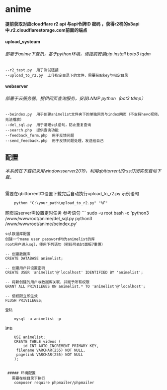 # anime
#### 提前获取对应cloudflare r2 api 与api令牌ID 密码 ，获得r2桶的s3api中.r2.cloudflarestorage.com前面的端点

#### upload_systeam
###### 部署于anime下载机，基于python环境，请提前安装pip install boto3 tqdm

    --r2_test.py  用于测试链接
    --upload_to_r2.py  上传指定目录下的文件，需要获取key与指定目录
#### webserver
###### 部署于云服务器，提供网页查询服务，安装LNMP python（bot3 tdmp）
    --beindex.py  用于创建animelist文件夹下的单独网页与index网页（不支持hevc视频，无法播放）
    --del_sql.py  用于清理sql语句，防止重复查询
    --search.php  提供查询功能
    --feedback_form.php  用于反馈问题
    --send_feedback.php  用于反馈问题处理，发送给自己
## 配置 	
###### 本系统在下载机采用windowsserver2019，利用qbittorrent的rss订阅实现自动下载，
需要在qbittorrent中设置下载完后自动执行upload_to_r2.py 
示例语句 
```
	python "C:\your_path\upload_to_r2.py" "%F"
```
网页端server需设置定时任务 参考语句 
	```
 sudo -u root bash -c 'python3 /www/wwwroot/anime/del_sql.py python3 /www/wwwroot/anime/beindex.py'
```
sql数据库配置
创建一个name user password均为animelist的库
root用户进入sql，使用下列语句（密码可去bt面板7重置）
```
	-- 创建数据库
	CREATE DATABASE animelist;
	
	-- 创建用户并设置密码
	CREATE USER 'animelist'@'localhost' IDENTIFIED BY 'animelist';
	
	-- 将新创建的用户与数据库关联，并赋予所有权限
	GRANT ALL PRIVILEGES ON animelist.* TO 'animelist'@'localhost';
	
	-- 使权限立即生效
	FLUSH PRIVILEGES;
```
登陆

	mysql -u animelist -p 

建表

	USE animelist;
	CREATE TABLE videos (
    	id INT AUTO_INCREMENT PRIMARY KEY,
   	 filename VARCHAR(255) NOT NULL,
   	 pagelink VARCHAR(255) NOT NULL
	);


 ##### 环境配置 
   需要在根目录下执行
   	composer require phpmailer/phpmailer
